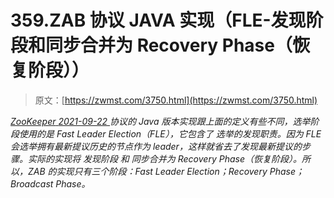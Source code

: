 <!--yml
category: 未分类
date: 0001-01-01 00:00:00
--->

# 359.ZAB 协议 JAVA 实现（FLE-发现阶段和同步合并为 Recovery Phase（恢复阶段））

> 原文：[https://zwmst.com/3750.html](https://zwmst.com/3750.html)

   [ *ZooKeeper* ](https://zwmst.com/zookeeper)*[ <time datetime="2021-09-22T23:35:04+08:00"> 2021-09-22 </time> ](https://zwmst.com/3750.html)  协议的 Java 版本实现跟上面的定义有些不同，选举阶段使用的是 Fast Leader Election（FLE），它包含了 选举的发现职责。因为 FLE 会选举拥有最新提议历史的节点作为 leader，这样就省去了发现最新提议的步骤。实际的实现将 发现阶段 和 同步合并为 Recovery Phase（恢复阶段）。所以，ZAB 的实现只有三个阶段：Fast Leader Election；Recovery Phase；Broadcast Phase。*